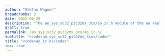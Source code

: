 ```yaml
---
author: "Stefan Wagner"
breadcrumbs: 2
date: 2022-08-29
description: "The ao_sys_xc32_pic32mx_3xx/ao_ir.h module of the ao real-time operating system."
draft: true
permalink: /ao_sys_xc32_pic32mx_3xx/ao_ir.h/ 
subtitle: "<code>ao_sys_xc32_pic32mx_3xx</code>"
title: "<code>ao_ir.h</code>"
toc: true
---
```


```c
```
